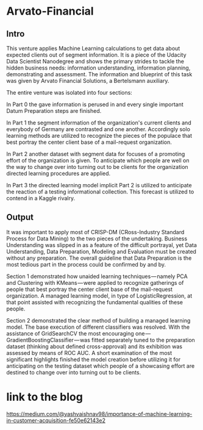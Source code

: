 # Arvato-Financial


## Intro
This venture applies Machine Learning calculations to get data about expected clients out of segment information. It is a piece of the Udacity Data Scientist Nanodegree and shows the primary strides to tackle the hidden business needs: information understanding, information planning, demonstrating and assessment. The information and blueprint of this task was given by Arvato Financial Solutions, a Bertelsmann auxiliary. 

The entire venture was isolated into four sections: 

In Part 0 the gave information is perused in and every single important Datum Preparation steps are finished. 

In Part 1 the segment information of the organization's current clients and everybody of Germany are contrasted and one another. Accordingly solo learning methods are utilized to recognize the pieces of the populace that best portray the center client base of a mail-request organization. 

In Part 2 another dataset with segment data for focuses of a promoting effort of the organization is given. To anticipate which people are well on the way to change over into turning out to be clients for the organization directed learning procedures are applied. 

In Part 3 the directed learning model implicit Part 2 is utilized to anticipate the reaction of a testing informational collection. This forecast is utilized to contend in a Kaggle rivalry.

## Output

It was important to apply most of CRISP-DM (CRoss-Industry Standard Process for Data Mining) to the two pieces of the undertaking. Business Understanding was slipped in as a feature of the difficult portrayal, yet Data Understanding, Data Preparation, Modeling and Evaluation must be created without any preparation. The overall guideline that Data Preparation is the most tedious part in the process could be confirmed by and by. 

Section 1 demonstrated how unaided learning techniques — namely PCA and Clustering with KMeans — were applied to recognize gatherings of people that best portray the center client base of the mail-request organization. A managed learning model, in type of LogisticRegression, at that point assisted with recognizing the fundamental qualities of these people. 

Section 2 demonstrated the clear method of building a managed learning model. The base execution of different classifiers was resolved. With the assistance of GridSearchCV the most encouraging one — GradientBoostingClassifier — was fitted separately tuned to the preparation dataset (thinking about defined cross-approval) and its exhibition was assessed by means of ROC AUC. A short examination of the most significant highlights finished the model creation before utilizing it for anticipating on the testing dataset which people of a showcasing effort are destined to change over into turning out to be clients.

# link to the blog 
https://medium.com/@yashvaishnav98/importance-of-machine-learning-in-customer-acquisition-fe50e62143e2
